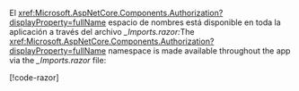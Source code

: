 <span data-ttu-id="5bcaf-101">El <xref:Microsoft.AspNetCore.Components.Authorization?displayProperty=fullName> espacio de nombres está disponible en toda la aplicación a través del archivo *_Imports.razor:*</span><span class="sxs-lookup"><span data-stu-id="5bcaf-101">The <xref:Microsoft.AspNetCore.Components.Authorization?displayProperty=fullName> namespace is made available throughout the app via the *_Imports.razor* file:</span></span>

[!code-razor[](imports-hosted.razor?highlight=3)]
